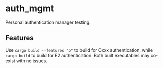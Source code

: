 # auth_mgmt
Personal authentication manager testing.

## Features
Use `cargo build --features "o"` to build for Oxxx authentication, while `cargo build` to build for E2 authentication. Both built executables may co-exist with no issues.